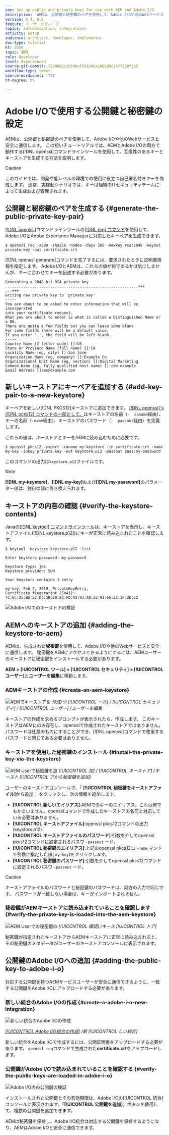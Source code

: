```yaml
---
seo: Set up public and private keys for use with AEM and Adobe I/O
description: 'AEMは、公開鍵と秘密鍵のペアを使用して、Adobe I/Oや他のWebサービスと安全に通信します。 この短いチュートリアルでは、AEMとAdobe I/Oの両方で動作するopensslコマンドラインツールを使用して、互換性のあるキーとキーストアを生成する方法を説明します。 '
version: 6.4, 6.5
feature: ユーザーとグループ
topics: authentication, integrations
activity: setup
audience: architect, developer, implementer
doc-type: tutorial
kt: 2450
topic: 開発
role: Developer
level: Experienced
source-git-commit: 7200601c1b59bef5b1546a100589c757f25bf365
workflow-type: tm+mt
source-wordcount: '772'
ht-degree: 0%

---
```



# Adobe I/Oで使用する公開鍵と秘密鍵の設定

AEMは、公開鍵と秘密鍵のペアを使用して、Adobe I/Oや他のWebサービスと安全に通信します。 この短いチュートリアルでは、AEMとAdobe I/Oの両方で動作する[!DNL openssl]コマンドラインツールを使用して、互換性のあるキーとキーストアを生成する方法を説明します。

>[!CAUTION]
>
>このガイドでは、開発や低レベルの環境での使用に役立つ自己署名付きキーを作成します。 通常、実稼動シナリオでは、キーは組織のITセキュリティチームによって生成および管理されます。

## 公開鍵と秘密鍵のペアを生成する {#generate-the-public-private-key-pair}

[[!DNL openssl]](https://www.openssl.org/docs/man1.0.2/man1/openssl.html)コマンドラインツールの[[!DNL req] コマンド](https://www.openssl.org/docs/man1.0.2/man1/req.html)を使用して、Adobe I/OとAdobe Experience Managerに対応したキーペアを生成できます。

```shell
$ openssl req -x509 -sha256 -nodes -days 365 -newkey rsa:2048 -keyout private.key -out certificate.crt
```

[!DNL openssl generate]コマンドを完了するには、要求されたときに証明書情報を指定します。 Adobe I/OとAEMは、これらの値が何であるかは気にしませんが、キーに合わせてキーを記述する必要があります。

```
Generating a 2048 bit RSA private key
...........................................................+++
...+++
writing new private key to 'private.key'
-----
You are about to be asked to enter information that will be incorporated
into your certificate request.
What you are about to enter is what is called a Distinguished Name or a DN.
There are quite a few fields but you can leave some blank
For some fields there will be a default value,
If you enter '.', the field will be left blank.
-----
Country Name (2 letter code) []:US
State or Province Name (full name) []:CA
Locality Name (eg, city) []:San Jose
Organization Name (eg, company) []:Example Co
Organizational Unit Name (eg, section) []:Digital Marketing
Common Name (eg, fully qualified host name) []:com.example
Email Address []:me@example.com
```

## 新しいキーストアにキーペアを追加する {#add-key-pair-to-a-new-keystore}

キーペアを新しい[!DNL PKCS12]キーストアに追加できます。 [[!DNL openssl]'s [!DNL pcks12] コマンドの一部として、](https://www.openssl.org/docs/man1.0.2/man1/pkcs12.html)はキーストアの名前（`-  caname`経由）、キーの名前（`-name`経由）、キーストアのパスワード（`-  passout`経由）を定義します。

これらの値は、キーストアとキーをAEMに読み込むために必要です。

```shell
$ openssl pkcs12 -export -caname my-keystore -in certificate.crt -name my-key -inkey private.key -out keystore.p12 -passout pass:my-password
```

このコマンドの出力は`keystore.p12`ファイルです。

>[!NOTE]
>
>**[!DNL my-keystore]**、**[!DNL my-key]**&#x200B;および&#x200B;**[!DNL my-password]**&#x200B;のパラメーター値は、独自の値に置き換えられます。

## キーストアの内容の確認 {#verify-the-keystore-contents}

Javaの[[!DNL keytool] コマンドラインツール](https://docs.oracle.com/middleware/1213/wls/SECMG/keytool-summary-appx.htm#SECMG818)は、キーストアを表示し、キーストアファイル([!DNL keystore.p12])にキーが正常に読み込まれたことを確認します。

```shell
$ keytool -keystore keystore.p12 -list

Enter keystore password: my-password

Keystore type: jks
Keystore provider: SUN

Your keystore contains 1 entry

my-key, Feb 5, 2019, PrivateKeyEntry,
Certificate fingerprint (SHA1): 7C:6C:25:BD:52:D3:3B:29:83:FD:A2:93:A8:53:91:6A:25:1F:2D:52
```

![Adobe I/Oでのキーストアの検証](assets/set-up-public-private-keys-for-use-with-aem-and-adobe-io/adobe-io--public-keys.png)

## AEMへのキーストアの追加 {#adding-the-keystore-to-aem}

AEMは、生成された&#x200B;**秘密鍵**&#x200B;を使用して、Adobe I/Oや他のWebサービスと安全に通信します。 秘密鍵をAEMにアクセスできるようにするには、AEMユーザーのキーストアに秘密鍵をインストールする必要があります。

**AEM > [!UICONTROL ツール] > [!UICONTROL セキュリティ] > [!UICONTROL ユーザー]**&#x200B;と&#x200B;**ユーザーを編集**&#x200B;に移動します。

### AEMキーストアの作成 {#create-an-aem-keystore}

![AEMでキーストアを](assets/set-up-public-private-keys-for-use-with-aem-and-adobe-io/aem--create-keystore.png)
*作成/ツ [!UICONTROL ール] / [!UICONTROL セキュリティ] / [!UICONTROL ユーザー] /ユーザーを編集*

キーストアの作成を求めるプロンプトが表示されたら、作成します。 このキーストアはAEMにのみ存在し、opensslで作成されたキーストアではありません。 パスワードは任意のものにすることができ、[!DNL openssl]コマンドで使用するパスワードと同じである必要はありません。

### キーストアを使用した秘密鍵のインストール {#install-the-private-key-via-the-keystore}

![AEM Userで秘密鍵を追](assets/set-up-public-private-keys-for-use-with-aem-and-adobe-io/aem--add-private-key.png)
*[!UICONTROL 加] / [!UICONTROL キーストア] /キースト [!UICONTROL アから秘密鍵を追加]*

ユーザーのキーストアコンソールで、「 **[!UICONTROL 秘密鍵をキーストアファイル]**&#x200B;から追加 」をクリックし、次の情報を追加します。

* **[!UICONTROL 新しいエイリアス]**:AEMでのキーのエイリアス。これは何でもかまいません。opensslコマンドで作成したキーストアの名前と対応している必要はありません。
* **[!UICONTROL キーストアファイル]**:openssl pkcs12コマンドの出力(keystore.p12)
* **[!UICONTROL キーストアファイルのパスワード]**:引数を介してopenssl pkcs12コマンドに設定されるパスワ `-passout` ード。
* **[!UICONTROL 秘密鍵のエイリアス]**:上記のopenssl pkcs12コ `-name` マンドで引数に指定した値( `my-key`)をクリックします。
* **[!UICONTROL 秘密鍵のパスワード]**:引数を介してopenssl pkcs12コマンドに設定されるパスワ `-passout` ード。

>[!CAUTION]
>
>キーストアファイルのパスワードと秘密鍵のパスワードは、両方の入力で同じです。 パスワードが一致しない場合は、キーがインポートされません。

### 秘密鍵がAEMキーストアに読み込まれていることを確認します {#verify-the-private-key-is-loaded-into-the-aem-keystore}

![AEM Userでの秘密鍵の](assets/set-up-public-private-keys-for-use-with-aem-and-adobe-io/aem--keystore.png)
*[!UICONTROL 確認] /キース [!UICONTROL トア]*

秘密鍵が指定されたキーストアからAEMキーストアに正常に読み込まれると、その秘密鍵のメタデータがユーザーのキーストアコンソールに表示されます。

## 公開鍵のAdobe I/Oへの追加 {#adding-the-public-key-to-adobe-i-o}

対応する公開鍵を持つAEMサービスユーザーが安全に通信できるように、一致する公開鍵をAdobe I/Oにアップロードする必要があります。

### 新しい統合のAdobe I/Oの作成 {#create-a-adobe-i-o-new-integration}

![新しい統合のAdobe I/Oの作成](assets/set-up-public-private-keys-for-use-with-aem-and-adobe-io/adobe-io--create-new-integration.png)

*[[!UICONTROL Adobe I/O統合の作成]](https://console.adobe.io/) /新 [!UICONTROL しい統合]*

新しい統合をAdobe I/Oで作成するには、公開証明書をアップロードする必要があります。 `openssl req`コマンドで生成された&#x200B;**certificate.crt**&#x200B;をアップロードします。

### 公開鍵がAdobe I/Oで読み込まれていることを確認する {#verify-the-public-keys-are-loaded-in-adobe-i-o}

![Adobe I/O内の公開鍵の検証](assets/set-up-public-private-keys-for-use-with-aem-and-adobe-io/adobe-io--public-keys.png)

インストールされた公開鍵とその有効期限は、Adobe I/Oの[!UICONTROL 統合]コンソールに表示されます。「**[!UICONTROL 公開鍵を追加]**」ボタンを使用して、複数の公開鍵を追加できます。

AEMは秘密鍵を保持し、Adobe I/O統合は対応する公開鍵を保持するようになり、AEMはAdobe I/Oと安全に通信できます。
